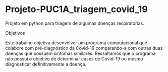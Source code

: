 # Projeto-PUC1A_triagem_covid_19
 Projeto em python para triagem de algumas doenças respiratórias.

Objetivos

Este trabalho objetiva desenvolver um programa computacional que 
colabore com pré-diagnóstico da Covid-19 comparando-a com outras 
duas doenças que possuem sintomas similares. Ressaltamos que o 
programa não possui o objetivo de determinar casos de Covid-19 ou 
mesmo diagnosticar definitivamente a doença.
